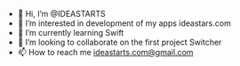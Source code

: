- 👋 Hi, I’m @IDEASTARTS
- 👀 I’m interested in development of my apps ideastars.com
- 🌱 I’m currently learning Swift
- 💞️ I’m looking to collaborate on the first project Switcher
- 📫 How to reach me ideastarts.com@gmail.com

<!---
IDEASTARTS/IDEASTARTS is a ✨ special ✨ repository because its `README.md` (this file) appears on your GitHub profile.
You can click the Preview link to take a look at your changes.
--->
